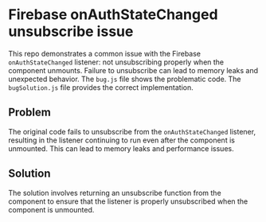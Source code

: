 # Firebase onAuthStateChanged unsubscribe issue
This repo demonstrates a common issue with the Firebase `onAuthStateChanged` listener: not unsubscribing properly when the component unmounts.  Failure to unsubscribe can lead to memory leaks and unexpected behavior.
The `bug.js` file shows the problematic code. The `bugSolution.js` file provides the correct implementation.
## Problem
The original code fails to unsubscribe from the `onAuthStateChanged` listener, resulting in the listener continuing to run even after the component is unmounted. This can lead to memory leaks and performance issues.
## Solution
The solution involves returning an unsubscribe function from the component to ensure that the listener is properly unsubscribed when the component is unmounted.